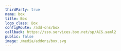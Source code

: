 ```yaml
---
thirdParty: true
name: box
title: Box
logo_class: Box
configRoute: /add-ons/box
callback: https://sso.services.box.net/sp/ACS.saml2
public: false
image: /media/addons/box.svg
---
```

